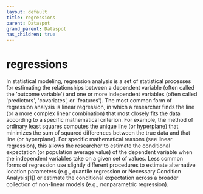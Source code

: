 ```yaml
---
layout: default
title: regressions
parent: Dataspot
grand_parent: Dataspot
has_children: true
---
```


# regressions

In statistical modeling, regression analysis is a set of statistical processes for estimating the relationships
between a dependent variable (often called the 'outcome variable') and one or more independent variables
(often called 'predictors', 'covariates', or 'features'). The most common form of regression analysis is linear
regression, in which a researcher finds the line (or a more complex linear combination) that most closely fits
the data according to a specific mathematical criterion. For example, the method of ordinary least squares computes
the unique line (or hyperplane) that minimizes the sum of squared differences between the true data and that line
(or hyperplane). For specific mathematical reasons (see linear regression), this allows the researcher to estimate
the conditional expectation (or population average value) of the dependent variable when the independent variables
take on a given set of values. Less common forms of regression use slightly different procedures to estimate
alternative location parameters (e.g., quantile regression or Necessary Condition Analysis[1]) or estimate the
conditional expectation across a broader collection of non-linear models (e.g., nonparametric regression).
